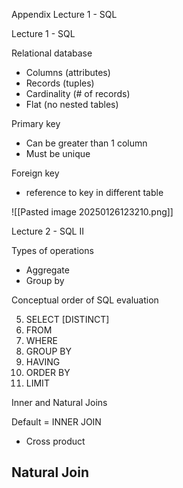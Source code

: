 Appendix
Lecture 1 - SQL


Lecture 1 - SQL

Relational database
- Columns (attributes)
- Records (tuples)
- Cardinality (# of records)
- Flat (no nested tables)

Primary key
- Can be greater than 1 column
- Must be unique

Foreign key
- reference to key in different table

![[Pasted image 20250126123210.png]]




Lecture 2 - SQL II

Types of operations
- Aggregate
- Group by

Conceptual order of SQL evaluation

5. SELECT [DISTINCT] <col exp. list>
1. FROM <single table>
2. WHERE <predicate>
3. GROUP BY <column list>
4. HAVING <predicate>
6. ORDER BY <column list>
7. LIMIT <integer>

Inner and Natural Joins

Default = INNER JOIN
- Cross product

Natural Join
- 
